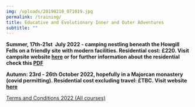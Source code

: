 ```yaml
---
img: /uploads/20190210_071019.jpg
permalink: /training/
title: Educative and Evolutionary Inner and Outer Adventures
subtitle: ""
---
```

**Summer, 17th-21st  July 2022 - camping nestling beneath the Howgill Fells on a friendly site with modern facilities. Residential cost: £220. Visit campsite website [here](https://www.lowgreensidefarmcampsite.co.uk/) or for further information about the residential check this [PDF](https://www.dropbox.com/s/wgd0yaix7zw17w3/Asana%20Adventure%20and%20More.pdf?dl=0)**

**Autumn: 23rd - 26th October 2022, hopefully in a Majorcan monastery (covid permitting). Residential cost excluding travel: £TBC. Visit website [here](https://www.lluc.net/en/)**

[Terms and Conditions 2022 (All courses)](https://www.dropbox.com/s/5povsu9ohdr6n95/Course%20Terms%20and%20Conditions%202022.pdf?dl=0)